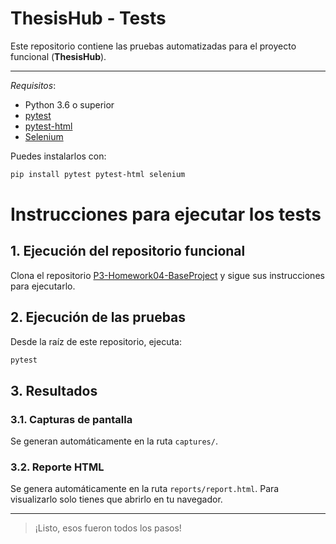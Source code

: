 # ThesisHub - Tests

Este repositorio contiene las pruebas automatizadas para el proyecto funcional (**ThesisHub**).

---

_Requisitos_:

- Python 3.6 o superior
- [pytest](https://docs.pytest.org/)
- [pytest-html](https://github.com/pytest-dev/pytest-html)
- [Selenium](https://www.selenium.dev/)

Puedes instalarlos con:

```bash
pip install pytest pytest-html selenium
```

# Instrucciones para ejecutar los tests

## 1. Ejecución del repositorio funcional

Clona el repositorio [P3-Homework04-BaseProject](https://github.com/RonielSabala/P3-Homework04-BaseProject) y sigue sus instrucciones para ejecutarlo.

## 2. Ejecución de las pruebas

Desde la raíz de este repositorio, ejecuta:

```bash
pytest
```

## 3. Resultados

### 3.1. Capturas de pantalla

Se generan automáticamente en la ruta `captures/`.

### 3.2. Reporte HTML

Se genera automáticamente en la ruta `reports/report.html`. Para visualizarlo solo tienes que abrirlo en tu navegador.

---

> ¡Listo, esos fueron todos los pasos!
